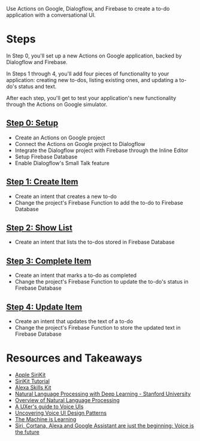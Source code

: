 Use Actions on Google, Dialogflow, and Firebase to create a to-do application with a conversational UI.

# Steps

In Step 0, you'll set up a new Actions on Google application, backed by Dialogflow and Firebase.

In Steps 1 through 4, you'll add four pieces of functionality to your application: creating new to-dos, listing existing ones, and updating a to-do's status and text.

After each step, you'll get to test your application's new functionality through the Actions on Google simulator.

## [Step 0: Setup](./00-setup.md)

- Create an Actions on Google project
- Connect the Actions on Google project to Dialogflow
- Integrate the Dialogflow project with Firebase through the Inline Editor
- Setup Firebase Database
- Enable Dialogflow's Small Talk feature

## [Step 1: Create Item](./01-create-item.md)

- Create an intent that creates a new to-do
- Change the project's Firebase Function to add the to-do to Firebase Database

## [Step 2: Show List](./02-show-list.md)

- Create an intent that lists the to-dos stored in Firebase Database

## [Step 3: Complete Item](./03-complete-item.md)

- Create an intent that marks a to-do as completed
- Change the project's Firebase Function to update the to-do's status in Firebase Database

## [Step 4: Update Item](./04-update-item.md)

- Create an intent that updates the text of a to-do
- Change the project's Firebase Function to store the updated text in Firebase Database

# Resources and Takeaways
- [Apple SiriKit](https://developer.apple.com/sirikit/)
- [SiriKit Tutorial](https://www.raywenderlich.com/155732/sirikit-tutorial-ios)
- [Alexa Skills Kit](https://developer.amazon.com/alexa-skills-kit)
- [Natural Language Processing with Deep Learning - Stanford University](https://www.youtube.com/watch?v=OQQ-W_63UgQ)
- [Overview of Natural Language Processing](https://www.tutorialspoint.com/artificial_intelligence/artificial_intelligence_natural_language_processing.htm)
- [A UXer's guide to Voice UIs](https://uxplanet.org/a-uxers-guide-to-voice-uis-803188d67b0f)
- [Uncovering Voice UI Design Patterns](https://www.cooper.com/journal/2017/6/uncovering-voice-ui-design-patterns)
- [The Machine is Learning](https://www.theverge.com/2017/5/17/15651246/google-assistant-iphone-ai-future-interface-io-2017)
- [Siri, Cortana, Alexa and Google Assistant are just the beginning: Voice is the future](http://www.zdnet.com/article/siri-cortana-alexa-and-google-assistant-are-just-the-beginning-voice-is-the-future/)
